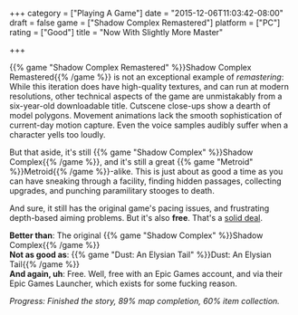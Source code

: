 +++
category = ["Playing A Game"]
date = "2015-12-06T11:03:42-08:00"
draft = false
game = ["Shadow Complex Remastered"]
platform = ["PC"]
rating = ["Good"]
title = "Now With Slightly More Master"

+++

{{% game "Shadow Complex Remastered" %}}Shadow Complex Remastered{{% /game %}} is not an exceptional example of <i>remastering</i>: While this iteration does have high-quality textures, and can run at modern resolutions, other technical aspects of the game are unmistakably from a six-year-old downloadable title.  Cutscene close-ups show a dearth of model polygons.  Movement animations lack the smooth sophistication of current-day motion capture.  Even the voice samples audibly suffer when a character yells too loudly.

But that aside, it's still {{% game "Shadow Complex" %}}Shadow Complex{{% /game %}}, and it's still a great {{% game "Metroid" %}}Metroid{{% /game %}}-alike.  This is just about as good a time as you can have sneaking through a facility, finding hidden passages, collecting upgrades, and punching paramilitary stooges to death.

And sure, it still has the original game's pacing issues, and frustrating depth-based aiming problems.  But it's also <b>free</b>.  That's a <a href="https://www.epicgames.com/shadowcomplex/">solid deal</a>.

<b>Better than</b>: The original {{% game "Shadow Complex" %}}Shadow Complex{{% /game %}}  
<b>Not as good as</b>: {{% game "Dust: An Elysian Tail" %}}Dust: An Elysian Tail{{% /game %}}  
<b>And again, uh</b>: Free.  Well, free with an Epic Games account, and via their Epic Games Launcher, which exists for some fucking reason.

<i>Progress: Finished the story, 89% map completion, 60% item collection.</i>
